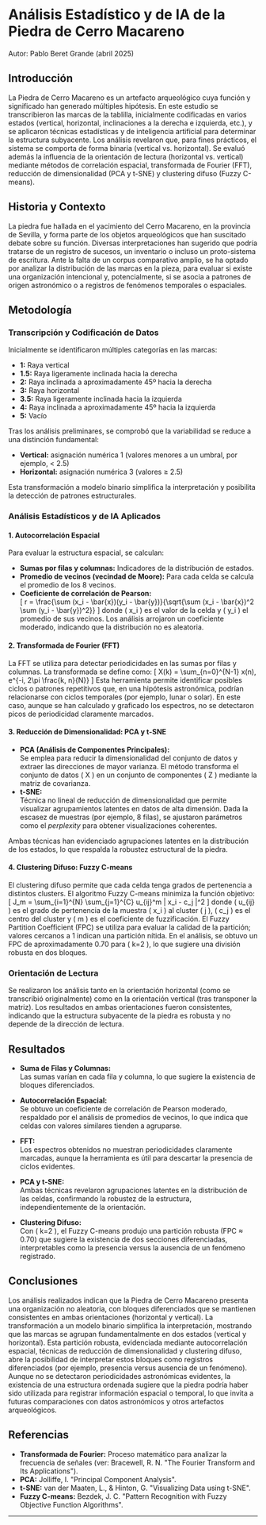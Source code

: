 # Análisis Estadístico y de IA de la Piedra de Cerro Macareno

Autor: Pablo Beret Grande (abril 2025)

## Introducción

La Piedra de Cerro Macareno es un artefacto arqueológico cuya función y significado han generado múltiples hipótesis. En este estudio se transcribieron las marcas de la tablilla, inicialmente codificadas en varios estados (vertical, horizontal, inclinaciones a la derecha e izquierda, etc.), y se aplicaron técnicas estadísticas y de inteligencia artificial para determinar la estructura subyacente. Los análisis revelaron que, para fines prácticos, el sistema se comporta de forma binaria (vertical vs. horizontal). Se evaluó además la influencia de la orientación de lectura (horizontal vs. vertical) mediante métodos de correlación espacial, transformada de Fourier (FFT), reducción de dimensionalidad (PCA y t-SNE) y clustering difuso (Fuzzy C-means).

## Historia y Contexto

La piedra fue hallada en el yacimiento del Cerro Macareno, en la provincia de Sevilla, y forma parte de los objetos arqueológicos que han suscitado debate sobre su función. Diversas interpretaciones han sugerido que podría tratarse de un registro de sucesos, un inventario o incluso un proto-sistema de escritura. Ante la falta de un corpus comparativo amplio, se ha optado por analizar la distribución de las marcas en la pieza, para evaluar si existe una organización intencional y, potencialmente, si se asocia a patrones de origen astronómico o a registros de fenómenos temporales o espaciales.

## Metodología

### Transcripción y Codificación de Datos

Inicialmente se identificaron múltiples categorías en las marcas:
- **1:** Raya vertical
- **1.5:** Raya ligeramente inclinada hacia la derecha
- **2:** Raya inclinada a aproximadamente 45º hacia la derecha
- **3:** Raya horizontal
- **3.5:** Raya ligeramente inclinada hacia la izquierda
- **4:** Raya inclinada a aproximadamente 45º hacia la izquierda
- **5:** Vacío

Tras los análisis preliminares, se comprobó que la variabilidad se reduce a una distinción fundamental:  
- **Vertical:** asignación numérica 1 (valores menores a un umbral, por ejemplo, < 2.5)  
- **Horizontal:** asignación numérica 3 (valores ≥ 2.5)

Esta transformación a modelo binario simplifica la interpretación y posibilita la detección de patrones estructurales.

### Análisis Estadísticos y de IA Aplicados

#### 1. Autocorrelación Espacial

Para evaluar la estructura espacial, se calculan:
- **Sumas por filas y columnas:** Indicadores de la distribución de estados.
- **Promedio de vecinos (vecindad de Moore):** Para cada celda se calcula el promedio de los 8 vecinos.  
- **Coeficiente de correlación de Pearson:**  
  \[
  r = \frac{\sum (x_i - \bar{x})(y_i - \bar{y})}{\sqrt{\sum (x_i - \bar{x})^2 \sum (y_i - \bar{y})^2}}
  \]
  donde \( x_i \) es el valor de la celda y \( y_i \) el promedio de sus vecinos. Los análisis arrojaron un coeficiente moderado, indicando que la distribución no es aleatoria.

#### 2. Transformada de Fourier (FFT)

La FFT se utiliza para detectar periodicidades en las sumas por filas y columnas. La transformada se define como:
\[
X(k) = \sum_{n=0}^{N-1} x(n)\, e^{-i\, 2\pi \frac{k\, n}{N}}
\]
Esta herramienta permite identificar posibles ciclos o patrones repetitivos que, en una hipótesis astronómica, podrían relacionarse con ciclos temporales (por ejemplo, lunar o solar). En este caso, aunque se han calculado y graficado los espectros, no se detectaron picos de periodicidad claramente marcados.

#### 3. Reducción de Dimensionalidad: PCA y t-SNE

- **PCA (Análisis de Componentes Principales):**  
  Se emplea para reducir la dimensionalidad del conjunto de datos y extraer las direcciones de mayor varianza. El método transforma el conjunto de datos \( X \) en un conjunto de componentes \( Z \) mediante la matriz de covarianza.  
- **t-SNE:**  
  Técnica no lineal de reducción de dimensionalidad que permite visualizar agrupamientos latentes en datos de alta dimensión. Dada la escasez de muestras (por ejemplo, 8 filas), se ajustaron parámetros como el _perplexity_ para obtener visualizaciones coherentes.

Ambas técnicas han evidenciado agrupaciones latentes en la distribución de los estados, lo que respalda la robustez estructural de la piedra.

#### 4. Clustering Difuso: Fuzzy C-means

El clustering difuso permite que cada celda tenga grados de pertenencia a distintos clusters. El algoritmo Fuzzy C-means minimiza la función objetivo:
\[
J_m = \sum_{i=1}^{N} \sum_{j=1}^{C} u_{ij}^m \| x_i - c_j \|^2
\]
donde \( u_{ij} \) es el grado de pertenencia de la muestra \( x_i \) al cluster \( j \), \( c_j \) es el centro del cluster y \( m \) es el coeficiente de fuzzificación. El Fuzzy Partition Coefficient (FPC) se utiliza para evaluar la calidad de la partición; valores cercanos a 1 indican una partición nítida. En el análisis, se obtuvo un FPC de aproximadamente 0.70 para \( k=2 \), lo que sugiere una división robusta en dos bloques.

### Orientación de Lectura

Se realizaron los análisis tanto en la orientación horizontal (como se transcribió originalmente) como en la orientación vertical (tras transponer la matriz). Los resultados en ambas orientaciones fueron consistentes, indicando que la estructura subyacente de la piedra es robusta y no depende de la dirección de lectura.

## Resultados

- **Suma de Filas y Columnas:**  
  Las sumas varían en cada fila y columna, lo que sugiere la existencia de bloques diferenciados.

- **Autocorrelación Espacial:**  
  Se obtuvo un coeficiente de correlación de Pearson moderado, respaldado por el análisis de promedios de vecinos, lo que indica que celdas con valores similares tienden a agruparse.

- **FFT:**  
  Los espectros obtenidos no muestran periodicidades claramente marcadas, aunque la herramienta es útil para descartar la presencia de ciclos evidentes.

- **PCA y t-SNE:**  
  Ambas técnicas revelaron agrupaciones latentes en la distribución de las celdas, confirmando la robustez de la estructura, independientemente de la orientación.

- **Clustering Difuso:**  
  Con \( k=2 \), el Fuzzy C-means produjo una partición robusta (FPC ≈ 0.70) que sugiere la existencia de dos secciones diferenciadas, interpretables como la presencia versus la ausencia de un fenómeno registrado.

## Conclusiones

Los análisis realizados indican que la Piedra de Cerro Macareno presenta una organización no aleatoria, con bloques diferenciados que se mantienen consistentes en ambas orientaciones (horizontal y vertical). La transformación a un modelo binario simplifica la interpretación, mostrando que las marcas se agrupan fundamentalmente en dos estados (vertical y horizontal). Esta partición robusta, evidenciada mediante autocorrelación espacial, técnicas de reducción de dimensionalidad y clustering difuso, abre la posibilidad de interpretar estos bloques como registros diferenciados (por ejemplo, presencia versus ausencia de un fenómeno). Aunque no se detectaron periodicidades astronómicas evidentes, la existencia de una estructura ordenada sugiere que la piedra podría haber sido utilizada para registrar información espacial o temporal, lo que invita a futuras comparaciones con datos astronómicos y otros artefactos arqueológicos.

## Referencias

- **Transformada de Fourier:** Proceso matemático para analizar la frecuencia de señales (ver: Bracewell, R. N. "The Fourier Transform and Its Applications").
- **PCA:** Jolliffe, I. "Principal Component Analysis".
- **t-SNE:** van der Maaten, L., & Hinton, G. "Visualizing Data using t-SNE".
- **Fuzzy C-means:** Bezdek, J. C. "Pattern Recognition with Fuzzy Objective Function Algorithms".

---
